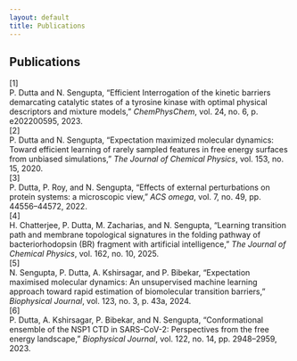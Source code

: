 ```yaml
---
layout: default
title: Publications
---
```


## Publications

<div class="csl-bib-body">
  <div data-csl-entry-id="dutta2023efficient" class="csl-entry">
    <div class="csl-left-margin">[1]</div><div class="csl-right-inline">P. Dutta and N. Sengupta, “Efficient Interrogation of the kinetic barriers demarcating catalytic states of a tyrosine kinase with optimal physical descriptors and mixture models,” <i>ChemPhysChem</i>, vol. 24, no. 6, p. e202200595, 2023.</div>
  </div>
  <div data-csl-entry-id="dutta2020expectation" class="csl-entry">
    <div class="csl-left-margin">[2]</div><div class="csl-right-inline">P. Dutta and N. Sengupta, “Expectation maximized molecular dynamics: Toward efficient learning of rarely sampled features in free energy surfaces from unbiased simulations,” <i>The Journal of Chemical Physics</i>, vol. 153, no. 15, 2020.</div>
  </div>
  <div data-csl-entry-id="dutta2022effects" class="csl-entry">
    <div class="csl-left-margin">[3]</div><div class="csl-right-inline">P. Dutta, P. Roy, and N. Sengupta, “Effects of external perturbations on protein systems: a microscopic view,” <i>ACS omega</i>, vol. 7, no. 49, pp. 44556–44572, 2022.</div>
  </div>
  <div data-csl-entry-id="chatterjee2025learning" class="csl-entry">
    <div class="csl-left-margin">[4]</div><div class="csl-right-inline">H. Chatterjee, P. Dutta, M. Zacharias, and N. Sengupta, “Learning transition path and membrane topological signatures in the folding pathway of bacteriorhodopsin (BR) fragment with artificial intelligence,” <i>The Journal of Chemical Physics</i>, vol. 162, no. 10, 2025.</div>
  </div>
  <div data-csl-entry-id="sengupta2024expectation" class="csl-entry">
    <div class="csl-left-margin">[5]</div><div class="csl-right-inline">N. Sengupta, P. Dutta, A. Kshirsagar, and P. Bibekar, “Expectation maximised molecular dynamics: An unsupervised machine learning approach toward rapid estimation of biomolecular transition barriers,” <i>Biophysical Journal</i>, vol. 123, no. 3, p. 43a, 2024.</div>
  </div>
  <div data-csl-entry-id="dutta2023conformational" class="csl-entry">
    <div class="csl-left-margin">[6]</div><div class="csl-right-inline">P. Dutta, A. Kshirsagar, P. Bibekar, and N. Sengupta, “Conformational ensemble of the NSP1 CTD in SARS-CoV-2: Perspectives from the free energy landscape,” <i>Biophysical Journal</i>, vol. 122, no. 14, pp. 2948–2959, 2023.</div>
  </div>
</div>

<style>
  .site-footer {
    display: none;
  }
</style>
